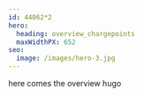 ```yaml
---
id: 44062*2
hero:
  heading: overview_chargepoints
  maxWidthPX: 652
seo:
  image: /images/hero-3.jpg
---
```


here comes the overview
hugo
